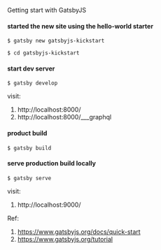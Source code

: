 Getting start with GatsbyJS

#### started the new site using the hello-world starter
`$ gatsby new gatsbyjs-kickstart`

`$ cd gatsbyjs-kickstart`

#### start dev server
`$ gatsby develop`

visit:
1. http://localhost:8000/
2. http://localhost:8000/___graphql

#### product build
`$ gatsby build`

#### serve production build locally
`$ gatsby serve`

visit:
1. http://localhost:9000/


Ref:
1. https://www.gatsbyjs.org/docs/quick-start
2. https://www.gatsbyjs.org/tutorial